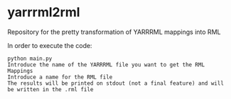 # yarrrml2rml
Repository for the pretty transformation of YARRRML mappings into RML

In order to execute the code:

    python main.py
    Introduce the name of the YARRRML file you want to get the RML Mappings
    Introduce a name for the RML file
    The results will be printed on stdout (not a final feature) and will be written in the .rml file

